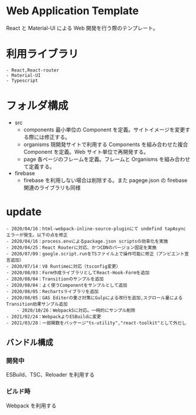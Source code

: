 # Web Application Template

React と Material-UI による Web 開発を行う際のテンプレート。

# 利用ライブラリ

    - React,React-router
    - Material-UI
    - Typescript

# フォルダ構成

- src
  - components 最小単位の Component を定義。サイトイメージを変更する際には修正する。
  - organisms 現開発サイトで利用する Components を組み合わせた複合 Component を定義。Web サイト単位で再開発する。
  - page 各ページのフレームを定義。フレームと Organisms を組み合わせて定義する。
- firebase
  - firebase を利用しない場合は削除する。また pagege.json の firebase 関連のライブラリも同様

# update

    - 2020/04/16：html-webpack-inline-source-pluginにて undefind tapAsync エラーが発生。以下の点を修正
    - 2020/04/16：process.envによるpackage.json scriptsの効率化を実施
    - 2020/04/25：React Routerに対応、かつCDNのバージョン固定を実施
    - 2020/07/09：google.script.runをTSファイル上で操作可能に修正（アンビエント宣言追加）
    - 2020/07/14：V8 Runtimeに対応（tsconfig変更）
    - 2020/08/03：Form作成ライブラリとしてReact-Hook-Formを追加
    - 2020/08/04：Transitionのサンプルを追加
    - 2020/08/04：よく使うComponentをサンプルとして追加
    - 2020/08/05：Rechartsライブラリを追加
    - 2020/08/05：GAS Editerの重さ対策にGulpによる改行を追加,スクロール量によるTransition効果サンプル追加
    	- 2020/10/26：Webpack5に対応。一時的にサンプル削除
    - 2021/02/24：WebpackよりESBuildに変更
    - 2021/03/28：一部関数をパッケージ"ts-utility","react-toolkit"として外だし

## バンドル構成

### 開発中

ESBuild、TSC、Reloader を利用する

### ビルド時

Webpack を利用する
